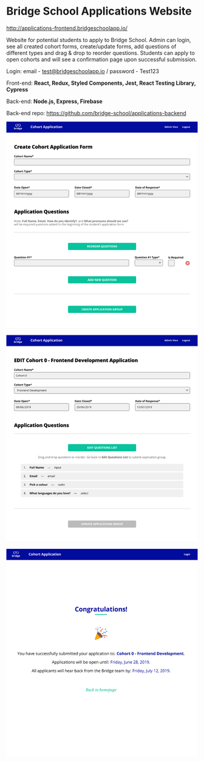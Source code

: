 # Bridge School Applications Website

http://applications-frontend.bridgeschoolapp.io/

Website for potential students to apply to Bridge School. Admin can login, see all created cohort forms, create/update forms, add questions of different types and drag & drop to reorder questions. Students can apply to open cohorts and will see a confirmation page upon successful submission.

Login: email - test@bridgeschoolapp.io / password - Test123

Front-end: **React, Redux, Styled Components, Jest, React Testing Library, Cypress**

Back-end: **Node.js, Express, Firebase**

Back-end repo: https://github.com/bridge-school/applications-backend

![Create form](./bridge1.png)

![Edit form](./bridge2.png)

![Confirmation page](./bridge3.png)
